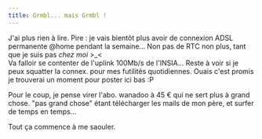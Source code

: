 ```yaml
---
title: Grmbl... mais Grmbl !
---
```


J'ai plus rien à lire. Pire : je vais bientôt plus avoir de connexion ADSL
permanente @home pendant la semaine... Non pas de RTC non plus, tant que je
suis pas *chez moi* >_<  
Va falloir se contenter de l'uplink 100Mb/s de l'INSIA... Reste à voir si je
peux squatter la connex. pour mes futilités quotidiennes. Ouais c'est promis
je trouverai un moment pour poster ici bas :P

Pour le coup, je pense virer l'abo. wanadoo à 45 € qui ne sert plus à grand
chose. "pas grand chose" étant télécharger les mails de mon père, et surfer de
temps en temps...

Tout ça commence à me saouler.

